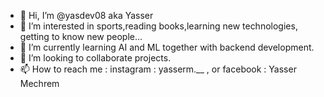 - 👋 Hi, I’m @yasdev08 aka Yasser 
- 👀 I’m interested in sports,reading books,learning new technologies, getting to know new people...
- 🌱 I’m currently learning AI and ML together with backend development.
- 💞️ I’m looking to collaborate projects.
- 📫 How to reach me : instagram : yasserm.__ , or facebook : Yasser Mechrem

<!---
yasdev08/yasdev08 is a ✨ special ✨ repository because its `README.md` (this file) appears on your GitHub profile.
You can click the Preview link to take a look at your changes.
--->
